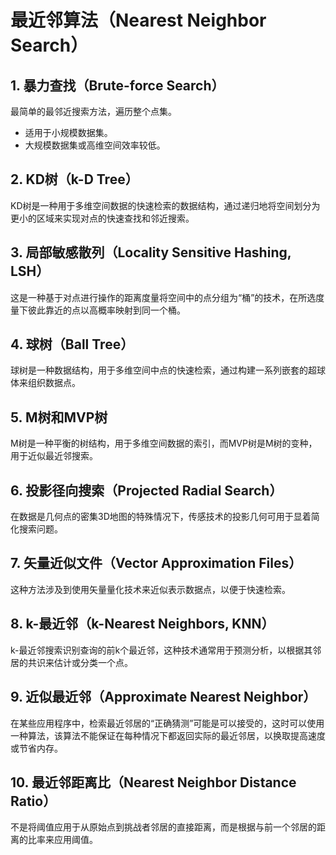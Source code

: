 # 最近邻算法（Nearest Neighbor Search）

## 1. 暴力查找（Brute-force Search）

最简单的最邻近搜索方法，遍历整个点集。

- 适用于小规模数据集。
- 大规模数据集或高维空间效率较低。

## 2. KD树（k-D Tree）

KD树是一种用于多维空间数据的快速检索的数据结构，通过递归地将空间划分为更小的区域来实现对点的快速查找和邻近搜索。

## 3. 局部敏感散列（Locality Sensitive Hashing, LSH）

这是一种基于对点进行操作的距离度量将空间中的点分组为“桶”的技术，在所选度量下彼此靠近的点以高概率映射到同一个桶。

## 4. 球树（Ball Tree）

球树是一种数据结构，用于多维空间中点的快速检索，通过构建一系列嵌套的超球体来组织数据点。

## 5. M树和MVP树

M树是一种平衡的树结构，用于多维空间数据的索引，而MVP树是M树的变种，用于近似最近邻搜索。

## 6. 投影径向搜索（Projected Radial Search）

在数据是几何点的密集3D地图的特殊情况下，传感技术的投影几何可用于显着简化搜索问题。

## 7. 矢量近似文件（Vector Approximation Files）

这种方法涉及到使用矢量量化技术来近似表示数据点，以便于快速检索。

## 8. k-最近邻（k-Nearest Neighbors, KNN）

k-最近邻搜索识别查询的前k个最近邻，这种技术通常用于预测分析，以根据其邻居的共识来估计或分类一个点。

## 9. 近似最近邻（Approximate Nearest Neighbor）

在某些应用程序中，检索最近邻居的“正确猜测”可能是可以接受的，这时可以使用一种算法，该算法不能保证在每种情况下都返回实际的最近邻居，以换取提高速度或节省内存。

## 10. 最近邻距离比（Nearest Neighbor Distance Ratio）

不是将阈值应用于从原始点到挑战者邻居的直接距离，而是根据与前一个邻居的距离的比率来应用阈值。
